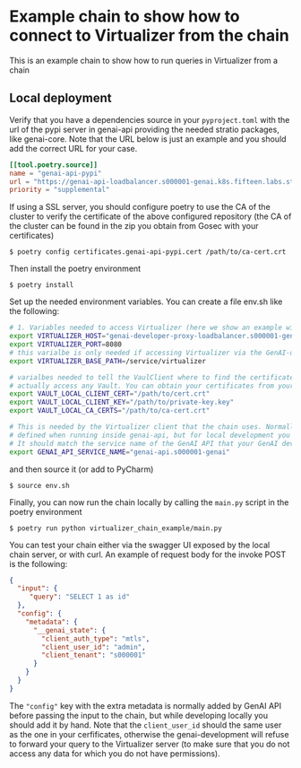 # Example chain to show how to connect to Virtualizer from the chain

This is an example chain to show how to run queries in Virtualizer from a chain

## Local deployment

Verify that you have a dependencies source in your `pyproject.toml` with the url of the pypi server in genai-api
providing the needed stratio packages, like genai-core. Note that the URL below is just an example and you
should add the correct URL for your case.
```toml
[[tool.poetry.source]]
name = "genai-api-pypi"
url = "https://genai-api-loadbalancer.s000001-genai.k8s.fifteen.labs.stratio.com:8080/v1/pypi/simple/"
priority = "supplemental"
```
If using a SSL server, you should configure poetry to use the CA of the cluster to verify the certificate of the
above configured repository (the CA of the cluster can be found in the zip you obtain from Gosec with your
certificates)

```
$ poetry config certificates.genai-api-pypi.cert /path/to/ca-cert.crt 
```

Then install the poetry environment
```
$ poetry install
```

Set up the needed environment variables. You can create a file env.sh like the following:
```bash
# 1. Variables needed to access Virtualizer (here we show an example with):
export VIRTUALIZER_HOST="genai-developer-proxy-loadbalancer.s000001-genai.k8s.fifteen.labs.stratio.com"
export VIRTUALIZER_PORT=8080
# this varialbe is only needed if accessing Virtualizer via the GenAI-development proxy
export VIRTUALIZER_BASE_PATH=/service/virtualizer

# varialbes needed to tell the VaulClient where to find the certificates so it does not need to 
# actually access any Vault. You can obtain your certificates from your profile in Gosec
export VAULT_LOCAL_CLIENT_CERT="/path/to/cert.crt"
export VAULT_LOCAL_CLIENT_KEY="/path/to/private-key.key"
export VAULT_LOCAL_CA_CERTS="/path/to/ca-cert.crt"

# This is needed by the Virtualizer client that the chain uses. Normally this variable is already
# defined when running inside genai-api, but for local development you need to provide it yourself.
# It should match the service name of the GenAI API that your GenAI development proxy is configured to use
export GENAI_API_SERVICE_NAME="genai-api.s000001-genai"
```
and then source it (or add to PyCharm)
```
$ source env.sh
```

Finally, you can now run the chain locally by calling the `main.py` script in the poetry environment
```
$ poetry run python virtualizer_chain_example/main.py
```

You can test your chain either via the swagger UI exposed by the local chain server, or with curl.
An example of request body for the invoke POST is the following:
```json
{
  "input": {
     "query": "SELECT 1 as id"
  },
  "config": {
    "metadata": {
      "__genai_state": {
        "client_auth_type": "mtls",
        "client_user_id": "admin",
        "client_tenant": "s000001"
      }
    }
  }
}
```
The `"config"` key with the extra metadata is normally added by GenAI API before passing the input to the chain,
but while developing locally you should add it by hand. Note that the `client_user_id` should the same user as
the one in your cerfificates, otherwise the genai-development will refuse to forward your query to the
Virtualizer server (to make sure that you do not access any data for which you do not have permissions).


